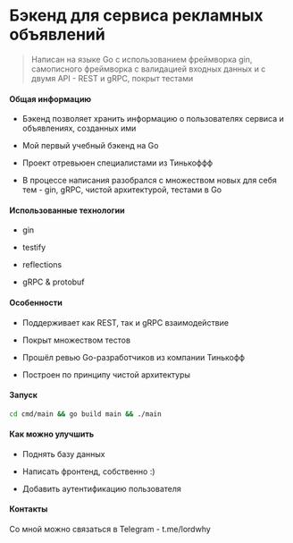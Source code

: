 # Бэкенд для сервиса рекламных объявлений

> Написан на языке Go с использованием фреймворка gin, самописного фреймворка с валидацией входных данных и с двумя API - REST и gRPC, покрыт тестами

#### Общая информацию

- Бэкенд позволяет хранить информацию о пользователях сервиса и объявлениях, созданных ими

- Мой первый учебный бэкенд на Go

- Проект отревьюен специалистами из Тинькоффф

- В процессе написания разобрался с множеством новых для себя тем - gin, gRPC, чистой архитектурой, тестами в Go

<!-- You don't have to answer all the questions - just the ones relevant to your project. -->

#### Использованные технологии

- gin

- testify

- reflections

- gRPC & protobuf

#### Особенности

- Поддерживает как REST, так и gRPC взаимодействие

- Покрыт множеством тестов

- Прошёл ревью Go-разработчиков из компании Тинькофф

- Построен по принципу чистой архитектуры

<!-- If you have screenshots you'd like to share, include them here. -->

#### Запуск

```bash
cd cmd/main && go build main && ./main
```

#### Как можно улучшить

* Поднять базу данных

* Написать фронтенд, собственно :)

* Добавить аутентификацию пользователя

#### Контакты

Со мной можно связаться в Telegram - t.me/lordwhy
